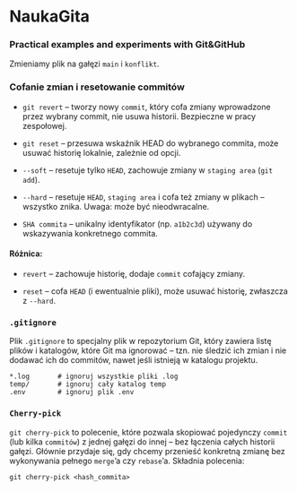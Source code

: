 # NaukaGita

### Practical examples and experiments with Git&GitHub

Zmieniamy plik na gałęzi `main` i `konflikt`.

### Cofanie zmian i resetowanie commitów

- `git revert` – tworzy nowy `commit`, który cofa zmiany wprowadzone przez wybrany commit, nie usuwa historii. Bezpieczne w pracy zespołowej.

- `git reset` – przesuwa wskaźnik HEAD do wybranego commita, może usuwać historię lokalnie, zależnie od opcji.

- `--soft` – resetuje tylko `HEAD`, zachowuje zmiany w `staging area` (`git add`).

- `--hard` – resetuje `HEAD`, `staging area` i cofa też zmiany w plikach – wszystko znika. Uwaga: może być nieodwracalne.

- `SHA commita` – unikalny identyfikator (np. `a1b2c3d`) używany do wskazywania konkretnego commita.

#### Różnica:

- `revert` – zachowuje historię, dodaje `commit` cofający zmiany.

- `reset` – cofa `HEAD` (i ewentualnie pliki), może usuwać historię, zwłaszcza z `--hard`.

### `.gitignore`

Plik `.gitignore` to specjalny plik w repozytorium Git, który zawiera listę plików i katalogów, które Git ma ignorować – tzn. nie śledzić ich zmian i nie dodawać ich do commitów, nawet jeśli istnieją w katalogu projektu.

```
*.log       # ignoruj wszystkie pliki .log
temp/       # ignoruj cały katalog temp
.env        # ignoruj plik .env
```

### `Cherry-pick`

`git cherry-pick` to polecenie, które pozwala skopiować pojedynczy `commit` (lub kilka `commitów`) z jednej gałęzi do innej – bez łączenia całych historii gałęzi. Głównie przydaje się, gdy chcemy przenieść konkretną zmianę bez wykonywania pełnego `merge`’a czy `rebase`’a. Składnia polecenia:
```
git cherry-pick <hash_commita>
```
